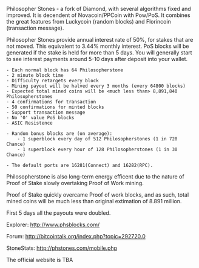 Philosopher Stones - a fork of Diamond, with several algorithms fixed and improved. It is decendent of Novacoin/PPCoin with Pow/PoS. It combines the great features from Luckycoin (random blocks) and Florincoin (transaction message). 


Philosopher Stones provide annual interest rate of 50%, for stakes that are not moved. This equivalent to 3.44% monthly interest. PoS blocks will be generated if the stake is held for more than 5 days. You will generally start to see interest payments around 5-10 days after deposit into your wallet.

	- Each normal block has 64 Philosopherstone
	- 2 minute block time
	- Difficulty retargets every block 
	- Mining payout will be halved every 3 months (every 64800 blocks)
	- Expected total mined coins will be <much less than> 8,891,840 Philosopherstones
	- 4 confirmations for transaction
	- 50 confirmations for minted blocks
	- Support transaction message
	- No '0' value PoS blocks
	- ASIC Resistence

	- Random bonus blocks are (on average):
		- 1 superblock every day of 512 Philosopherstones (1 in 720 Chance)
		- 1 superblock every hour of 128 Philosopherstones (1 in 30 Chance)

	- The default ports are 16281(Connect) and 16282(RPC).

Philosopherstone is also long-term energy efficent due to the nature of Proof of Stake slowly overtaking Proof of Work mining.

Proof of Stake quickly overcame Proof of work blocks, and as such, total mined coins will be much less than original extimation of 8.891 million.

First 5 days all the payouts were doubled.

Explorer: http://www.phsblocks.com/

Forum: http://bitcointalk.org/index.php?topic=292720.0

StoneStats: http://phstones.com/mobile.php

The official website is TBA
